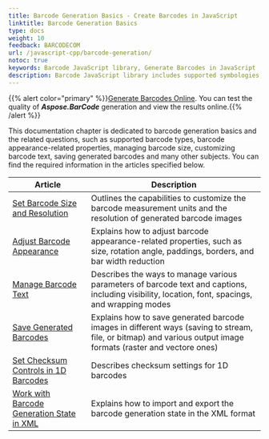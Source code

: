 ```yaml
---
title: Barcode Generation Basics - Create Barcodes in JavaScript 
linktitle: Barcode Generation Basics 
type: docs
weight: 10
feedback: BARCODECOM
url: /javascript-cpp/barcode-generation/
notoc: true
keywords: Barcode JavaScript library, Generate Barcodes in JavaScript
description: Barcode JavaScript library includes supported symbologies, barcode appearance-related features, adjusting barcode size, changing barcode text, saving created barcodes, dealing with GUI-based development tools. The essential information can be found in the articles listed below.
---
```

{{% alert color="primary" %}}[Generate Barcodes Online](https://products.aspose.app/barcode/generate). You can test the quality of ***Aspose.BarCode*** generation and view the results online.{{% /alert %}}

This documentation chapter is dedicated to barcode generation basics and the related questions, such as supported barcode types, barcode appearance-related properties, managing barcode size, customizing barcode text, saving generated barcodes and many other subjects. You can find the required information in the articles specified below.
   
| Article | Description |
|---|---|
|[Set Barcode Size and Resolution](/barcode/javascript-cpp/set-barcode-size/)|Outlines the capabilities to customize the barcode measurement units and the resolution of generated barcode images|
|[Adjust Barcode Appearance](/barcode/javascript-cpp/customize-barcode-appearance/)|Explains how to adjust barcode appearance-related properties, such as size, rotation angle, paddings, borders, and bar width reduction|
|[Manage Barcode Text](/barcode/javascript-cpp/set-barcode-text/)|Describes the ways to manage various parameters of barcode text and captions, including visibility, location, font, spacings, and wrapping modes|
|[Save Generated Barcodes](/barcode/javascript-cpp/save-barcode-image/)|Explains how to save generated barcode images in different ways (saving to stream, file, or bitmap) and various output image formats (raster and vectore ones)|
|[Set Checksum Controls in 1D Barcodes](/barcode/javascript-cpp/set-checksum-controls/)|Describes checksum settings for 1D barcodes|
|[Work with Barcode Generation State in XML](/barcode/javascript-cpp/barcode-generation-state-in-xml/)|Explains how to import and export the barcode generation state in the XML format|

